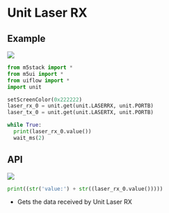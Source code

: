 # Unit Laser RX

## Example

<img class="blockly_svg" src="example.svg">

```python
from m5stack import *
from m5ui import *
from uiflow import *
import unit

setScreenColor(0x222222)
laser_rx_0 = unit.get(unit.LASERRX, unit.PORTB)
laser_tx_0 = unit.get(unit.LASERTX, unit.PORTB)

while True:
  print(laser_rx_0.value())
  wait_ms(2)
```

## API

<img class="blockly_svg" src="https://m5stack.oss-cn-shenzhen.aliyuncs.com/resource/docs/static/assets/img/uiflow/blockly/unit/laser_rx/uiflow_block_laserrx_get_value.svg">

```python
print((str('value:') + str((laser_rx_0.value()))))
```

- Gets the data received by Unit Laser RX

